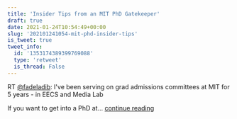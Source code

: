 ```yaml
---
title: 'Insider Tips from an MIT PhD Gatekeeper'
draft: true
date: 2021-01-24T10:54:49+00:00
slug: '202101241054-mit-phd-insider-tips'
is_tweet: true
tweet_info:
  id: '1353174389399769088'
  type: 'retweet'
  is_thread: False
---
```




RT [@fadeladib](https://x.com/fadeladib): I've been serving on grad admissions committees at MIT for 5 years - in EECS and Media Lab

If you want to get into a PhD at… [continue reading](https://x.com/sytelus/status/1353174389399769088)
